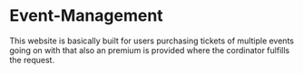# Event-Management
This website is basically built for users purchasing tickets of multiple events going on with that also an premium is provided where the cordinator fulfills the request.

